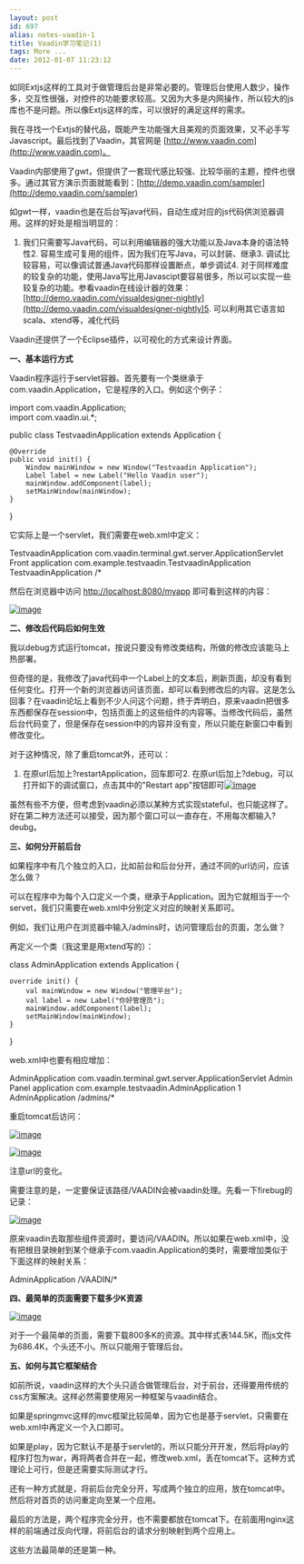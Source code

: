 ```yaml
---
layout: post
id: 697
alias: notes-vaadin-1
title: Vaadin学习笔记(1)
tags: More ...
date: 2012-01-07 11:23:12
---
```


如同Extjs这样的工具对于做管理后台是非常必要的。管理后台使用人数少，操作多，交互性很强，对控件的功能要求较高。又因为大多是内网操作，所以较大的js库也不是问题。所以像Extjs这样的库，可以很好的满足这样的需求。

我在寻找一个Extjs的替代品，既能产生功能强大且美观的页面效果，又不必手写Javascript。最后找到了Vaadin，其官网是 [http://www.vaadin.com](http://www.vaadin.com)。

Vaadin内部使用了gwt，但提供了一套现代感比较强、比较华丽的主题，控件也很多。通过其官方演示页面就能看到：[http://demo.vaadin.com/sampler](http://demo.vaadin.com/sampler)

如gwt一样，vaadin也是在后台写java代码，自动生成对应的js代码供浏览器调用。这样的好处是相当明显的：

1.  我们只需要写Java代码，可以利用编辑器的强大功能以及Java本身的语法特性2.  容易生成可复用的组件，因为我们在写Java，可以封装、继承3.  调试比较容易，可以像调试普通Java代码那样设置断点，单步调试4.  对于同样难度的较复杂的功能，使用Java写比用Javascipt要容易很多，所以可以实现一些较复杂的功能。参看vaadin在线设计器的效果：[http://demo.vaadin.com/visualdesigner-nightly](http://demo.vaadin.com/visualdesigner-nightly)5.  可以利用其它语言如scala、xtend等，减化代码

Vaadin还提供了一个Eclipse插件，以可视化的方式来设计界面。

**一、基本运行方式**

Vaadin程序运行于servlet容器。首先要有一个类继承于com.vaadin.Application，它是程序的入口。例如这个例子：

import com.vaadin.Application;    
import com.vaadin.ui.*;

public class TestvaadinApplication extends Application {    
    
    @Override     
    public void init() {     
        Window mainWindow = new Window("Testvaadin Application");     
        Label label = new Label("Hello Vaadin user");     
        mainWindow.addComponent(label);     
        setMainWindow(mainWindow);     
    }

} 

它实际上是一个servlet，我们需要在web.xml中定义：

<servlet>    
    <servlet-name>TestvaadinApplication</servlet-name>     
    <servlet-class>com.vaadin.terminal.gwt.server.ApplicationServlet</servlet-class>     
    <init-param>     
        <description>Front</description>     
        <param-name>application</param-name>     
        <param-value>com.example.testvaadin.TestvaadinApplication</param-value>     
    </init-param>     
</servlet>     
<servlet-mapping>     
    <servlet-name>TestvaadinApplication</servlet-name>     
    <url-pattern>/*</url-pattern>     
</servlet-mapping>

然后在浏览器中访问 [http://localhost:8080/myapp](http://localhost:8080/myapp) 即可看到这样的内容：

[![image](http://freewind.me/wp-content/uploads/2012/01/image_thumb1.png "image")](http://freewind.me/wp-content/uploads/2012/01/image1.png)     

**二、修改后代码后如何生效**

我以debug方式运行tomcat，按说只要没有修改类结构，所做的修改应该能马上热部署。

但奇怪的是，我修改了java代码中一个Label上的文本后，刷新页面，却没有看到任何变化。打开一个新的浏览器访问该页面，却可以看到修改后的内容。这是怎么回事？在vaadin论坛上看到不少人问这个问题，终于弄明白，原来vaadin把很多东西都保存在session中，包括页面上的这些组件的内容等。当修改代码后，虽然后台代码变了，但是保存在session中的内容并没有变，所以只能在新窗口中看到修改变化。

对于这种情况，除了重启tomcat外，还可以：

1.  在原url后加上?restartApplication，回车即可2.  在原url后加上?debug，可以打开如下的调试窗口，点击其中的"Restart app"按钮即可[![image](http://freewind.me/wp-content/uploads/2012/01/image_thumb2.png "image")](http://freewind.me/wp-content/uploads/2012/01/image2.png)

虽然有些不方便，但考虑到vaadin必须以某种方式实现stateful，也只能这样了。好在第二种方法还可以接受，因为那个窗口可以一直存在，不用每次都输入?deubg。

**三、如何分开前后台**

如果程序中有几个独立的入口，比如前台和后台分开，通过不同的url访问，应该怎么做？

可以在程序中为每个入口定义一个类，继承于Application。因为它就相当于一个servet，我们只需要在web.xml中分别定义对应的映射关系即可。

例如，我们让用户在浏览器中输入/admins时，访问管理后台的页面，怎么做？

再定义一个类（我这里是用xtend写的）：

class AdminApplication extends Application {    
    
    override init() {     
        val mainWindow = new Window("管理平台");     
        val label = new Label("你好管理员");     
        mainWindow.addComponent(label);     
        setMainWindow(mainWindow);     
    }

}

web.xml中也要有相应增加：

<servlet>    
    <servlet-name>AdminApplication</servlet-name>     
    <servlet-class>com.vaadin.terminal.gwt.server.ApplicationServlet</servlet-class>     
    <init-param>     
        <description>Admin Panel</description>     
        <param-name>application</param-name>     
        <param-value>com.example.testvaadin.AdminApplication</param-value>     
    </init-param>     
    <load-on-startup>1</load-on-startup>     
</servlet>     
<servlet-mapping>     
    <servlet-name>AdminApplication</servlet-name>     
    <url-pattern>/admins/*</url-pattern>     
</servlet-mapping>     

重启tomcat后访问：

[![image](http://freewind.me/wp-content/uploads/2012/01/image_thumb3.png "image")](http://freewind.me/wp-content/uploads/2012/01/image3.png)

[![image](http://freewind.me/wp-content/uploads/2012/01/image_thumb4.png "image")](http://freewind.me/wp-content/uploads/2012/01/image4.png)

注意url的变化。

需要注意的是，一定要保证该路径/VAADIN会被vaadin处理。先看一下firebug的记录：

[![image](http://freewind.me/wp-content/uploads/2012/01/image_thumb5.png "image")](http://freewind.me/wp-content/uploads/2012/01/image5.png)

原来vaadin去取那些组件资源时，要访问/VAADIN。所以如果在web.xml中，没有把根目录映射到某个继承于com.vaadin.Application的类时，需要增加类似于下面这样的映射关系：

<servlet-mapping>   
    <servlet-name>AdminApplication</servlet-name>    
    <url-pattern>/VAADIN/*</url-pattern>    
</servlet-mapping>

**四、最简单的页面需要下载多少K资源**

[![image](http://freewind.me/wp-content/uploads/2012/01/image_thumb6.png "image")](http://freewind.me/wp-content/uploads/2012/01/image6.png)

对于一个最简单的页面，需要下载800多K的资源。其中样式表144.5K，而js文件为686.4K，个头还不小。所以只能用于管理后台。

**五、如何与其它框架结合**

如前所说，vaadin这样的大个头只适合做管理后台，对于前台，还得要用传统的css方案解决。这样必然需要使用另一种框架与vaadin结合。

如果是springmvc这样的mvc框架比较简单，因为它也是基于servlet，只需要在web.xml中再定义一个入口即可。

如果是play，因为它默认不是基于servlet的，所以只能分开开发，然后将play的程序打包为war，再将两者合并在一起，修改web.xml，丢在tomcat下。这种方式理论上可行，但是还需要实际测试才行。

还有一种方式就是，将前后台完全分开，写成两个独立的应用，放在tomcat中。然后将对首页的访问重定向至某一个应用。

最后的方法是，两个程序完全分开，也不需要都放在tomcat下。在前面用nginx这样的前端通过反向代理，将前后台的请求分别映射到两个应用上。

这些方法最简单的还是第一种。
